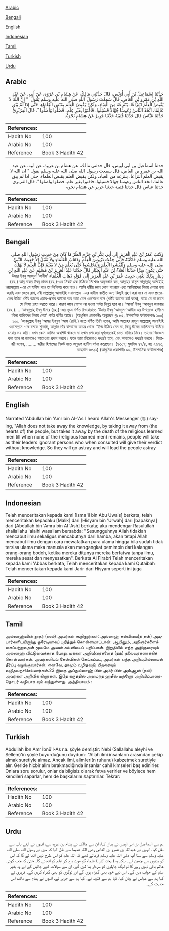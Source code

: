 [Arabic](#arabic)

[Bengali](#bengali)

[English](#english)

[Indonesian](#indonesian)

[Tamil](#tamil)

[Turkish](#turkish)

[Urdu](#urdu)

## Arabic


<div dir="rtl" lang="ar" style={{fontSize:'larger',backgroundColor:'#f8f9fa',padding:20}}>
حَدَّثَنَا إِسْمَاعِيلُ بْنُ أَبِي أُوَيْسٍ، قَالَ حَدَّثَنِي مَالِكٌ، عَنْ هِشَامِ بْنِ عُرْوَةَ، عَنْ أَبِيهِ، عَنْ عَبْدِ اللَّهِ بْنِ عَمْرِو بْنِ الْعَاصِ، قَالَ سَمِعْتُ رَسُولَ اللَّهِ صلى الله عليه وسلم يَقُولُ ‏ "‏ إِنَّ اللَّهَ لاَ يَقْبِضُ الْعِلْمَ انْتِزَاعًا، يَنْتَزِعُهُ مِنَ الْعِبَادِ، وَلَكِنْ يَقْبِضُ الْعِلْمَ بِقَبْضِ الْعُلَمَاءِ، حَتَّى إِذَا لَمْ يُبْقِ عَالِمًا، اتَّخَذَ النَّاسُ رُءُوسًا جُهَّالاً فَسُئِلُوا، فَأَفْتَوْا بِغَيْرِ عِلْمٍ، فَضَلُّوا وَأَضَلُّوا ‏"‏‏. قَالَ الْفِرَبْرِيُّ حَدَّثَنَا عَبَّاسٌ قَالَ حَدَّثَنَا قُتَيْبَةُ حَدَّثَنَا جَرِيرٌ عَنْ هِشَامٍ نَحْوَهُ‏.‏
</div>
<div style={{backgroundColor:'#f8f9fa',padding:20, marginBottom: 10}}><table> <thead> <tr> <th>References:</th> <th></th> </tr> </thead> <tbody><tr><td>Hadith No</td><td>100</td></tr><tr><td>Arabic No</td><td>100</td></tr><tr><td>Reference</td><td>Book 3 Hadith 42</td></tr></tbody></table></div>


<div dir="rtl" lang="ar" style={{fontSize:'larger',backgroundColor:'#f8f9fa',padding:20}}>
حدثنا اسماعيل بن ابي اويس، قال حدثني مالك، عن هشام بن عروة، عن ابيه، عن عبد الله بن عمرو بن العاص، قال سمعت رسول الله صلى الله عليه وسلم يقول " ان الله لا يقبض العلم انتزاعا، ينتزعه من العباد، ولكن يقبض العلم بقبض العلماء، حتى اذا لم يبق عالما، اتخذ الناس رءوسا جهالا فسيلوا، فافتوا بغير علم، فضلوا واضلوا ". قال الفربري حدثنا عباس قال حدثنا قتيبة حدثنا جرير عن هشام نحوه
</div>
<div style={{backgroundColor:'#f8f9fa',padding:20, marginBottom: 10}}><table> <thead> <tr> <th>References:</th> <th></th> </tr> </thead> <tbody><tr><td>Hadith No</td><td>100</td></tr><tr><td>Arabic No</td><td>100</td></tr><tr><td>Reference</td><td>Book 3 Hadith 42</td></tr></tbody></table></div>

## Bengali


<div dir="rtl" lang="bn" style={{fontSize:'larger',backgroundColor:'#f8f9fa',padding:20}}>
وَكَتَبَ عُمَرُ بْنُ عَبْدِ الْعَزِيزِ إِلَى أَبِي بَكْرِ بْنِ حَزْمٍ انْظُرْ مَا كَانَ مِنْ حَدِيثِ رَسُولِ اللهِ صلى الله عليه وسلم فَاكْتُبْهُ فَإِنِّي خِفْتُ دُرُوسَ الْعِلْمِ وَذَهَابَ الْعُلَمَاءِ وَلاَ تَقْبَلْ إِلاَّ حَدِيثَ النَّبِيِّ صلى الله عليه وسلم وَلْتُفْشُوا الْعِلْمَ وَلْتَجْلِسُوا حَتَّى يُعَلَّمَ مَنْ لاَ يَعْلَمُ فَإِنَّ الْعِلْمَ لاَ يَهْلِكُ حَتَّى يَكُونَ سِرًّا حَدَّثَنَا الْعَلاَءُ بْنُ عَبْدِ الْجَبَّارِ قَالَ حَدَّثَنَا عَبْدُ الْعَزِيزِ بْنُ مُسْلِمٍ عَنْ عَبْدِ اللهِ بْنِ دِينَارٍ بِذَلِكَ يَعْنِي حَدِيثَ عُمَرَ بْنِ عَبْدِ الْعَزِيزِ إِلَى قَوْلِهِ ذَهَابَ الْعُلَمَاءِ ‘উমার ইবনু আবদুল ‘আযীয (রহ.) আবূ বাকর ইবনু হাযম (রহ.)-এর নিকট এক চিঠিতে লিখেনঃ অনুসন্ধান কর, আল্লাহর রাসূল সাল্লাল্লাহু আলাইহি ওয়াসাল্লাম -এর যে হাদীস পাও তা লিপিবদ্ধ করে নাও। আমি ধর্মীয় জ্ঞান লোপ পাওয়ার এবং আলিমদের বিদায় নেয়ার ভয় করছি এবং জেনে রাখ, নবী সাল্লাল্লাহু আলাইহি ওয়াসাল্লাম -এর হাদীস ব্যতীত অন্য কিছুই গ্রহণ করা হবে না এবং প্রত্যেকের উচিত ধর্মীয় জ্ঞানের প্রচার-প্রসার ঘটানো আর তারা যেন একসাথে বসে (ধর্মীয় জ্ঞানের চর্চা করে), যাতে যে না জানে সে শিক্ষা গ্রহণ করতে পারে। কারণ জ্ঞান গোপন না হওয়া পর্যন্ত বিলুপ্ত হবে না। ‘আলা’ ইবনু ‘আবদুল জাববার (রহ.).... ‘আবদুল্লাহ্ ইবনু দ্বীনার (রহ.)-এর সূত্রে বর্ণিত রিওয়ায়াতে ‘উমার ইবনু ‘আবদুল-‘আযীয এর উপরোক্ত হাদীসে ‘বিজ্ঞ ব্যক্তিদের বিদায় নেয়া’ পর্যন্ত বর্ণিত আছে। (আধুনিক প্রকাশনীঃ অনুচ্ছেদ পৃঃ ৮৫, ইসলামিক ফাউন্ডেশনঃ ১০০) ১০০. ‘আবদুল্লাহ ইবনু ‘আমর ইবনুল ‘আস (রাযি.) হতে বর্ণিত তিনি বলেন, আমি আল্লাহর রাসূল সাল্লাল্লাহু আলাইহি ওয়াসাল্লাম -কে বলতে শুনেছি, আল্লাহ তাঁর বান্দাদের অন্তর থেকে ‘‘ইল্ম উঠিয়ে নেন না, কিন্তু দ্বীনের আলিমদের উঠিয়ে নেয়ার ভয় করি। যখন কোন আলিম অবশিষ্ট থাকবে না তখন লোকেরা মূর্খদেরকেই নেতা বানিয়ে নিবে। তাদের জিজ্ঞেস করা হলে না জানলেও ফাতাওয়া প্রদান করবে। ফলে তারা নিজেরাও পথভ্রষ্ট হবে, এবং অন্যকেও পথভ্রষ্ট করবে। ফিরাবরী বলেন, ........ জরীর হিশামের নিকট হতে অনুরূপ হাদীস বর্ণনা করেছেন। (৭৩০৭; মুসলিম ৪৭/৪, হাঃ ২৬৭৩, আহমাদ ৬৫২১) (আধুনিক প্রকাশনীঃ ৯৯, ইসলামিক ফাউন্ডেশনঃ)
</div>
<div style={{backgroundColor:'#f8f9fa',padding:20, marginBottom: 10}}><table> <thead> <tr> <th>References:</th> <th></th> </tr> </thead> <tbody><tr><td>Hadith No</td><td>100</td></tr><tr><td>Arabic No</td><td>100</td></tr><tr><td>Reference</td><td>Book 3 Hadith 42</td></tr></tbody></table></div>

## English


<div dir="ltr" lang="en" style={{fontSize:'larger',backgroundColor:'#f8f9fa',padding:20}}>
Narrated 'Abdullah bin 'Amr bin Al-'As:I heard Allah's Messenger (ﷺ) saying, "Allah does not take away the knowledge, by taking it away from (the hearts of) the people, but takes it away by the death of the religious learned men till when none of the (religious learned men) remains, people will take as their leaders ignorant persons who when consulted will give their verdict without knowledge. So they will go astray and will lead the people astray
</div>
<div style={{backgroundColor:'#f8f9fa',padding:20, marginBottom: 10}}><table> <thead> <tr> <th>References:</th> <th></th> </tr> </thead> <tbody><tr><td>Hadith No</td><td>100</td></tr><tr><td>Arabic No</td><td>100</td></tr><tr><td>Reference</td><td>Book 3 Hadith 42</td></tr></tbody></table></div>

## Indonesian


<div dir="ltr" lang="id" style={{fontSize:'larger',backgroundColor:'#f8f9fa',padding:20}}>
Telah menceritakan kepada kami [Isma'il bin Abu Uwais] berkata, telah menceritakan kepadaku [Malik] dari [Hisyam bin 'Urwah] dari [bapaknya] dari [Abdullah bin 'Amru bin Al 'Ash] berkata; aku mendengar Rasulullah shallallahu 'alaihi wasallam bersabda: "Sesungguhnya Allah tidaklah mencabut ilmu sekaligus mencabutnya dari hamba, akan tetapi Allah mencabut ilmu dengan cara mewafatkan para ulama hingga bila sudah tidak tersisa ulama maka manusia akan mengangkat pemimpin dari kalangan orang-orang bodoh, ketika mereka ditanya mereka berfatwa tanpa ilmu, mereka sesat dan menyesatkan". Berkata Al Firabri Telah menceritakan kepada kami 'Abbas berkata, Telah menceritakan kepada kami Qutaibah Telah menceritakan kepada kami Jarir dari Hisyam seperti ini juga
</div>
<div style={{backgroundColor:'#f8f9fa',padding:20, marginBottom: 10}}><table> <thead> <tr> <th>References:</th> <th></th> </tr> </thead> <tbody><tr><td>Hadith No</td><td>100</td></tr><tr><td>Arabic No</td><td>100</td></tr><tr><td>Reference</td><td>Book 3 Hadith 42</td></tr></tbody></table></div>

## Tamil


<div dir="ltr" lang="ta" style={{fontSize:'larger',backgroundColor:'#f8f9fa',padding:20}}>
அல்லாஹ்வின் தூதர் (ஸல்) அவர்கள் கூறினார்கள்: அல்லாஹ் கல்வியை(த் தன்) அடியார்களிடமிருந்து ஒரேடியாகப் பறித்துக் கொள்ளமாட்டான். ஆயினும், அறிஞர்களைக் கைப்பற்றுவதன் மூலமே அவன் கல்வியைப் பறிப்பான். இறுதியில் எந்த அறிஞரையும் அல்லாஹ் விட்டுவைக்காத போது, மக்கள் அறிவீனர்களைத் (தம்) தலைவர்களாக்கிக் கொள்வார்கள். அவர்களிடம் கேள்விகள் கேட்கப்பட, அவர்கள் எந்த அறிவுமில்லாமல் தீர்ப்பு வழங்குவார்கள். எனவே, தாமும் வழிதவறி, பிறரையும் வழிதவறச்செய்வார்கள்.23 இதை அப்துல்லாஹ் பின் அம்ர் பின் அல்ஆஸ் (ரலி) அவர்கள் அறிவிக் கிறார்கள். இதே கருத்தில் அமைந்த ஹதீஸ் மற்றோர் அறிவிப்பாளர்தொடர் வழியாக வும் வந்துள்ளது. அத்தியாயம் :
</div>
<div style={{backgroundColor:'#f8f9fa',padding:20, marginBottom: 10}}><table> <thead> <tr> <th>References:</th> <th></th> </tr> </thead> <tbody><tr><td>Hadith No</td><td>100</td></tr><tr><td>Arabic No</td><td>100</td></tr><tr><td>Reference</td><td>Book 3 Hadith 42</td></tr></tbody></table></div>

## Turkish


<div dir="ltr" lang="tr" style={{fontSize:'larger',backgroundColor:'#f8f9fa',padding:20}}>
Abdullah İbn Amr İbnü'l-As r.a. şöyle demiştir: Nebi (Sallallahu aleyhi ve Sellem)’in şöyle buyurduğunu duydum: "Allah ilmi insanların arasından çekip almak suretiyle almaz. Ancak ilmi, alimleri(n ruhunu) kabzetmek suretiyle alır. Geride hiçbir alim bırakmadığında insanlar cahil kimseleri baş edinirler. Onlara soru sorulur, onlar da bilgisiz olarak fetva verirler ve böylece hem kendileri saparlar, hem de başkalarını saptırırlar. Tekrar:
</div>
<div style={{backgroundColor:'#f8f9fa',padding:20, marginBottom: 10}}><table> <thead> <tr> <th>References:</th> <th></th> </tr> </thead> <tbody><tr><td>Hadith No</td><td>100</td></tr><tr><td>Arabic No</td><td>100</td></tr><tr><td>Reference</td><td>Book 3 Hadith 42</td></tr></tbody></table></div>

## Urdu


<div dir="rtl" lang="ur" style={{fontSize:'larger',backgroundColor:'#f8f9fa',padding:20}}>
ہم سے اسماعیل بن ابی اویس نے بیان کیا، ان سے مالک نے ہشام بن عروہ سے، انہوں نے اپنے باپ سے نقل کیا، انہوں نے عبداللہ بن عمرو بن العاص رضی اللہ عنہما سے نقل کیا کہ میں نے رسول اللہ صلی اللہ علیہ وسلم سے سنا آپ صلی اللہ علیہ وسلم فرماتے تھے کہ اللہ علم کو اس طرح نہیں اٹھا لے گا کہ اس کو بندوں سے چھین لے۔ بلکہ وہ ( پختہ کار ) علماء کو موت دے کر علم کو اٹھائے گا۔ حتیٰ کہ جب کوئی عالم باقی نہیں رہے گا تو لوگ جاہلوں کو سردار بنا لیں گے، ان سے سوالات کیے جائیں گے اور وہ بغیر علم کے جواب دیں گے۔ اس لیے خود بھی گمراہ ہوں گے اور لوگوں کو بھی گمراہ کریں گے۔ فربری نے کہا ہم سے عباس نے بیان کیا، کہا ہم سے قتیبہ نے، کہا ہم سے جریر نے، انہوں نے ہشام سے مانند اس حدیث کے۔
</div>
<div style={{backgroundColor:'#f8f9fa',padding:20, marginBottom: 10}}><table> <thead> <tr> <th>References:</th> <th></th> </tr> </thead> <tbody><tr><td>Hadith No</td><td>100</td></tr><tr><td>Arabic No</td><td>100</td></tr><tr><td>Reference</td><td>Book 3 Hadith 42</td></tr></tbody></table></div>